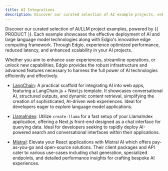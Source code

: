 ```yaml
---
title: AI Integrations
description: Discover our curated selection of AI example projects, enhanced by Edgio's advanced computing solutions, demonstrating the seamless integration of AI and large language model technologies within your production applications.
---
```


Discover our curated selection of AI/LLM project examples, powered by {{ PRODUCT }}. Each example showcases the effective deployment of AI and large language model technologies along with Edgio's innovative edge computing framework. Through Edgio, experience optimized performance, reduced latency, and enhanced scalability in your AI projects.

Whether you aim to enhance user experiences, streamline operations, or unlock new capabilities, Edgio provides the robust infrastructure and advanced features necessary to harness the full power of AI technologies efficiently and effectively.

- [LangChain](/guides/ai/examples/langchain): A practical scaffold for integrating AI into web apps, featuring a LangChain.js + Next.js template. It showcases conversational AI, structured outputs, and dynamic content retrieval, simplifying the creation of sophisticated, AI-driven web experiences. Ideal for developers eager to explore language model applications.

- [LlamaIndex](/guides/ai/examples/llamaindex): Utilize `create-llama` for a fast setup of your LlamaIndex application, offering a Next.js front-end designed as a chat interface for querying data. Ideal for developers seeking to rapidly deploy AI-powered search and conversational interfaces within their applications.

- [Mistral](/guides/ai/examples/mistral): Elevate your React applications with Mistral AI which offers pay-as-you-go and open-source solutions. Their client packages and API cater to various use-cases including chat generation, specialized endpoints, and detailed performance insights for crafting bespoke AI experiences.
